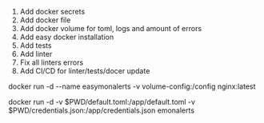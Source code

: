 1. Add docker secrets
2. Add docker file
3. Add docker volume for toml, logs and amount of errors
4. Add easy docker installation
5. Add tests
6. Add linter
7. Fix all linters errors
8. Add CI/CD for linter/tests/docer update


docker run -d --name easymonalerts -v volume-config:/config nginx:latest

docker run -d -v $PWD/default.toml:/app/default.toml -v $PWD/credentials.json:/app/credentials.json emonalerts
